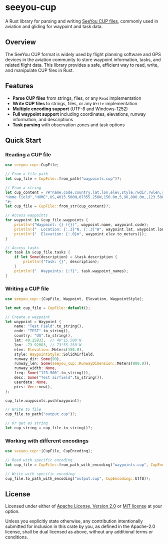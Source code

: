 # seeyou-cup

A Rust library for parsing and writing [SeeYou CUP files](docs/SeeYou_CUP_file_format.pdf), commonly used in aviation and gliding for waypoint and task data.

## Overview

The SeeYou CUP format is widely used by flight planning software and GPS devices in the aviation community to store waypoint information, tasks, and related flight data. This library provides a safe, efficient way to read, write, and manipulate CUP files in Rust.

## Features

- **Parse CUP files** from strings, files, or any `Read` implementation
- **Write CUP files** to strings, files, or any `Write` implementation  
- **Multiple encoding support** (UTF-8 and Windows-1252)
- **Full waypoint support** including coordinates, elevations, runway information, and descriptions
- **Task parsing** with observation zones and task options

## Quick Start

### Reading a CUP file

```rust
use seeyou_cup::CupFile;

// From a file path
let cup_file = CupFile::from_path("waypoints.cup")?;

// From a string
let cup_content = r#"name,code,country,lat,lon,elev,style,rwdir,rwlen,rwwidth,freq,desc,userdata,pics
"Home Field","HOME",US,4015.500N,07355.250W,150.0m,5,90,800.0m,,123.500,"Home airfield"
"#;
let cup_file = CupFile::from_str(cup_content)?;

// Access waypoints
for waypoint in &cup_file.waypoints {
    println!("Waypoint: {} ({})", waypoint.name, waypoint.code);
    println!("  Location: {:.3}°N, {:.3}°W", waypoint.lat, waypoint.lon);
    println!("  Elevation: {:.0}m", waypoint.elev.to_meters());
}

// Access tasks
for task in &cup_file.tasks {
    if let Some(description) = &task.description {
        println!("Task: {}", description);
    }
    println!("  Waypoints: {:?}", task.waypoint_names);
}
```

### Writing a CUP file

```rust
use seeyou_cup::{CupFile, Waypoint, Elevation, WaypointStyle};

let mut cup_file = CupFile::default();

// Create a waypoint
let waypoint = Waypoint {
    name: "Test Field".to_string(),
    code: "TEST".to_string(),
    country: "US".to_string(),
    lat: 40.25833,  // 40°15.500'N
    lon: -73.92083, // 73°55.250'W  
    elev: Elevation::Meters(150.0),
    style: WaypointStyle::SolidAirfield,
    runway_dir: Some(90),
    runway_len: Some(seeyou_cup::RunwayDimension::Meters(800.0)),
    runway_width: None,
    freq: Some("123.500".to_string()),
    desc: Some("Test airfield".to_string()),
    userdata: None,
    pics: Vec::new(),
};

cup_file.waypoints.push(waypoint);

// Write to file
cup_file.to_path("output.cup")?;

// Or get as string
let cup_string = cup_file.to_string()?;
```

### Working with different encodings

```rust
use seeyou_cup::{CupFile, CupEncoding};

// Read with specific encoding
let cup_file = CupFile::from_path_with_encoding("waypoints.cup", CupEncoding::Windows1252)?;

// Write with specific encoding
cup_file.to_path_with_encoding("output.cup", CupEncoding::Utf8)?;
```

## License

Licensed under either of [Apache License, Version 2.0](LICENSE-APACHE) or
[MIT license](LICENSE-MIT) at your option.

Unless you explicitly state otherwise, any contribution intentionally submitted
for inclusion in this crate by you, as defined in the Apache-2.0 license, shall
be dual licensed as above, without any additional terms or conditions.
